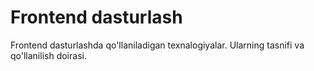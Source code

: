# Frontend dasturlash
Frontend dasturlashda qo'llaniladigan texnalogiyalar. Ularning tasnifi va qo'llanilish doirasi. 

